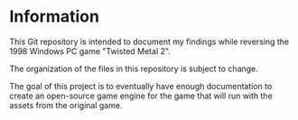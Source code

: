 # Information

This Git repository is intended to document my findings while reversing the
1998 Windows PC game "Twisted Metal 2".

The organization of the files in this repository is subject to change.

The goal of this project is to eventually have enough documentation to create
an open-source game engine for the game that will run with the assets from the
original game.

